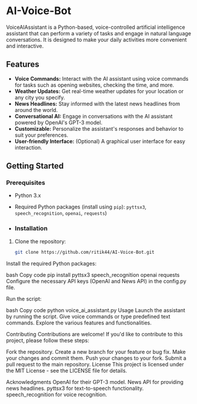 # AI-Voice-Bot


VoiceAIAssistant is a Python-based, voice-controlled artificial intelligence assistant that can perform a variety of tasks and engage in natural language conversations. It is designed to make your daily activities more convenient and interactive.

## Features

- **Voice Commands:** Interact with the AI assistant using voice commands for tasks such as opening websites, checking the time, and more.
- **Weather Updates:** Get real-time weather updates for your location or any city you specify.
- **News Headlines:** Stay informed with the latest news headlines from around the world.
- **Conversational AI:** Engage in conversations with the AI assistant powered by OpenAI's GPT-3 model.
- **Customizable:** Personalize the assistant's responses and behavior to suit your preferences.
- **User-friendly Interface:** (Optional) A graphical user interface for easy interaction.

## Getting Started

### Prerequisites

- Python 3.x
- Required Python packages (install using `pip`): `pyttsx3`, `speech_recognition`, `openai`, `requests`)

- ### Installation

1. Clone the repository:

   ```bash
   git clone https://github.com/ritik44/AI-Voice-Bot.git
Install the required Python packages:

bash
Copy code
pip install pyttsx3 speech_recognition openai requests
Configure the necessary API keys (OpenAI and News API) in the config.py file.

Run the script:

bash
Copy code
python voice_ai_assistant.py
Usage
Launch the assistant by running the script.
Give voice commands or type predefined text commands.
Explore the various features and functionalities.


Contributing
Contributions are welcome! If you'd like to contribute to this project, please follow these steps:

Fork the repository.
Create a new branch for your feature or bug fix.
Make your changes and commit them.
Push your changes to your fork.
Submit a pull request to the main repository.
License
This project is licensed under the MIT License - see the LICENSE file for details.

Acknowledgments
OpenAI for their GPT-3 model.
News API for providing news headlines.
pyttsx3 for text-to-speech functionality.
speech_recognition for voice recognition.

